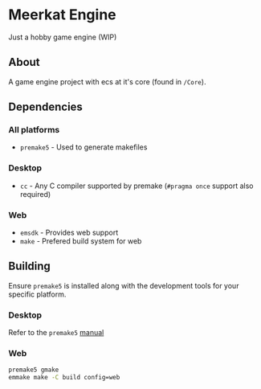 # Meerkat Engine
Just a hobby game engine (WIP)

## About
A game engine project with ecs at it's core (found in `/Core`).

## Dependencies

### All platforms
* `premake5` - Used to generate makefiles

### Desktop
* `cc` - Any C compiler supported by premake (`#pragma once` support also required)

### Web
* `emsdk` - Provides web support
* `make` - Prefered build system for web

## Building
Ensure `premake5` is installed along with the development tools for your specific platform.

### Desktop
Refer to the `premake5` [manual](https://premake.github.io/docs/Using-Premake)

### Web
```sh
premake5 gmake
emmake make -C build config=web
```
